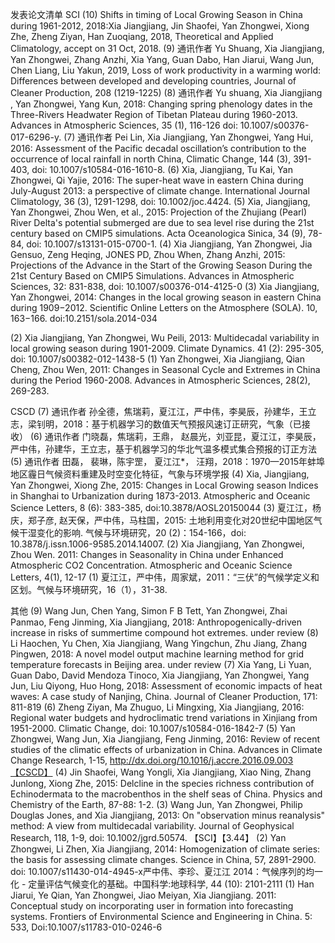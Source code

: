 发表论文清单
SCI
(10) 
Shifts in timing of Local Growing Season in China during 1961-2012, 2018:Xia Jiangjiang, Jin Shaofei, Yan Zhongwei, Xiong Zhe, Zheng Ziyan, Han Zuoqiang, 2018, Theoretical and Applied Climatology, accept on 31 Oct, 2018. 
(9) 通讯作者
 Yu Shuang, Xia Jiangjiang, Yan Zhongwei, Zhang Anzhi, Xia Yang, Guan Dabo, Han Jiarui, Wang Jun, Chen Liang, Liu Yakun, 2019, Loss of work productivity in a warming world: Differences between developed and developing countries, Journal of Cleaner Production, 208 (1219-1225)
(8) 通讯作者
Yu shuang, Xia Jiangjiang , Yan Zhongwei, Yang Kun, 2018: Changing spring phenology dates in the Three-Rivers Headwater Region of Tibetan Plateau during 1960-2013. Advances in Atmospheric Sciences, 35 (1), 116-126 doi: 10.1007/s00376-017-6296-y. 
 (7) 通讯作者
Pei Lin, Xia Jiangjiang, Yan Zhongwei, Yang Hui, 2016: Assessment of the Pacific decadal oscillation’s contribution to the occurrence of local rainfall in north China, Climatic Change, 144 (3), 391-403, doi: 10.1007/s10584-016-1610-8.
 (6) 
Xia, Jiangjiang, Tu Kai, Yan Zhongwei, Qi Yajie, 2016: The super-heat wave in eastern China during July-August 2013: a perspective of climate change. International Journal Climatology, 36 (3), 1291-1298, doi: 10.1002/joc.4424.
(5) 
Xia, Jiangjiang, Yan Zhongwei, Zhou Wen, et al., 2015: Projection of the Zhujiang (Pearl) River Delta's potential submerged are due to sea level rise during the 21st century based on CMIP5 simulations. Acta Oceanologica Sinica, 34 (9), 78-84, doi: 10.1007/s13131-015-0700-1.
(4) 
Xia Jiangjiang, Yan Zhongwei, Jia Gensuo, Zeng Heqing, JONES PD, Zhou When, Zhang Anzhi, 2015: Projections of the Advance in the Start of the Growing Season During the 21st Century Based on CMIP5 Simulations. Advances in Atmospheric Sciences, 32: 831-838, doi: 10.1007/s00376-014-4125-0
(3) 
Xia Jiangjiang, Yan Zhongwei, 2014: Changes in the local growing season in eastern China during 1909−2012. Scientific Online Letters on the Atmosphere (SOLA). 10, 163−166. doi:10.2151/sola.2014-034

 (2) 
Xia Jiangjiang, Yan Zhongwei, Wu Peili, 2013: Multidecadal variability in local growing season during 1901-2009. Climate Dynamics. 41 (2): 295-305, doi: 10.1007/s00382-012-1438-5
 (1) 
Yan Zhongwei, Xia Jiangjiang, Qian Cheng, Zhou Wen, 2011: Changes in Seasonal Cycle and Extremes in China during the Period 1960-2008. Advances in Atmospheric Sciences, 28(2), 269-283. 



CSCD
(7) 通讯作者
孙全德，焦瑞莉，夏江江，严中伟，李昊辰，孙建华，王立志，梁钊明，2018：基于机器学习的数值天气预报风速订正研究，气象（已接收）
(6) 通讯作者
门晓磊，焦瑞莉，王鼎， 赵晨光，刘亚昆，夏江江，李昊辰，严中伟，孙建华，王立志，基于机器学习的华北气温多模式集合预报的订正方法
(5) 通讯作者
田磊， 裴琳，陈宇罡， 夏江江*， 汪翔，2018：1970—2015年蚌埠地区霾日气候资料重建及时空变化特征，气象与环境学报
(4) 
Xia, Jiangjiang, Yan Zhongwei, Xiong Zhe, 2015: Changes in Local Growing season Indices in Shanghai to Urbanization during 1873-2013. Atmospheric and Oceanic Science Letters, 8 (6): 383-385, doi:10.3878/AOSL20150044
(3) 
夏江江，杨庆，郑子彦, 赵天保，严中伟，马柱国，2015: 土地利用变化对20世纪中国地区气候干湿变化的影响. 气候与环境研究，20 (2)：154-166，doi:  10.3878/j.issn.1006-9585.2014.14007. 
(2) 
Xia Jiangjiang, Yan Zhongwei, Zhou Wen. 2011: Changes in Seasonality in China under Enhanced Atmospheric CO2 Concentration. Atmospheric and Oceanic Science Letters, 4(1), 12-17 
(1)
夏江江，严中伟，周家斌，2011：“三伏”的气候学定义和区划。气候与环境研究，16（1），31-38. 


其他
(9) 
Wang Jun, Chen Yang, Simon F B Tett, Yan Zhongwei, Zhai Panmao, Feng Jinming, Xia Jiangjiang, 2018: Anthropogenically-driven increase in risks of summertime compound hot extremes. under review
(8) 
Li Haochen, Yu Chen, Xia Jiangjiang, Wang Yingchun, Zhu Jiang, Zhang Pingwen, 2018: A novel model output machine learning method for grid temperature forecasts in Beijing area. under review
(7)
Xia Yang, Li Yuan, Guan Dabo, David Mendoza Tinoco, Xia Jiangjiang, Yan Zhongwei, Yang Jun, Liu Qiyong, Huo Hong, 2018: Assessment of economic impacts of heat waves: A case study of Nanjing, China. Journal of Cleaner Production, 171: 811-819
(6)
Zheng Ziyan, Ma Zhuguo, Li Mingxing, Xia Jiangjiang, 2016: Regional water budgets and hydroclimatic trend variations in Xinjiang from 1951-2000. Climatic Change, doi: 10.1007/s10584-016-1842-7
(5)
Yan Zhongwei, Wang Jun, Xia Jiangjiang, Feng Jinming, 2016: Review of recent studies of the climatic effects of urbanization in China. Advances in Climate Change Research, 1-15, http://dx.doi.org/10.1016/j.accre.2016.09.003【CSCD】
(4)
Jin Shaofei, Wang Yongli, Xia Jiangjiang, Xiao Ning, Zhang Junlong, Xiong Zhe, 2015: Delcline in the species richness contribution of Echinodermata to the macrobenthos in the shelf seas of China. Physics and Chemistry of the Earth, 87-88: 1-2. 
(3) 
Wang Jun, Yan Zhongwei, Philip Douglas Jones, and Xia Jiangjiang, 2013: On "observation minus reanalysis" method: A view from multidecadal variability. Journal of Geophysical Research, 118, 1-9, doi: 10.1002/jgrd.50574. 【SCI】【3.44】
(2) 
Yan Zhongwei, Li Zhen, Xia Jiangjiang, 2014: Homogenization of climate series: the basis for assessing climate changes. Science in China, 57, 2891-2900. doi: 10.1007/s11430-014-4945-x严中伟、李珍、夏江江 2014：气候序列的均一化 - 定量评估气候变化的基础。中国科学:地球科学, 44 (10): 2101-2111
(1)
Han Jiarui, Ye Qian, Yan Zhongwei, Jiao Meiyan, Xia Jiangjiang. 2011: Conceptual study on incorporating user in formation into forecasting systems. Frontiers of Environmental Science and Engineering in China. 5: 533, Doi:10.1007/s11783-010-0246-6

